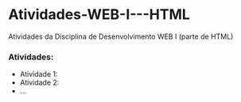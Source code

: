 # Atividades-WEB-I---HTML
Atividades da Disciplina de Desenvolvimento  WEB I (parte de HTML)

### Atividades:
- Atividade 1: <blblabla>
- Atividade 2: <blablabla>
- ...
